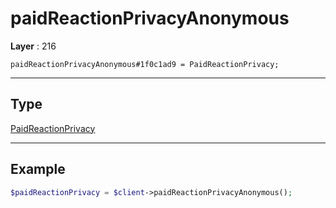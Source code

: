 # paidReactionPrivacyAnonymous

**Layer** : 216

```tl
paidReactionPrivacyAnonymous#1f0c1ad9 = PaidReactionPrivacy;
```

---

## Type

[PaidReactionPrivacy](type/PaidReactionPrivacy)

---

## Example

```php
$paidReactionPrivacy = $client->paidReactionPrivacyAnonymous();
```